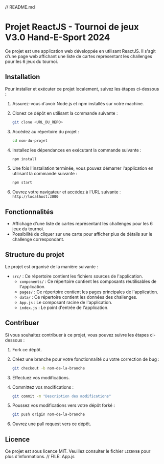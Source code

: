 // README.md

# Projet ReactJS - Tournoi de jeux V3.0 Hand-E-Sport 2024

Ce projet est une application web développée en utilisant ReactJS. Il s'agit d'une page web affichant une liste de cartes représentant les challenges pour les 6 jeux du tournoi.

## Installation

Pour installer et exécuter ce projet localement, suivez les étapes ci-dessous :

1. Assurez-vous d'avoir Node.js et npm installés sur votre machine.

2. Clonez ce dépôt en utilisant la commande suivante :

    ```bash
    git clone <URL_DU_REPO>
    ```

3. Accédez au répertoire du projet :

    ```bash
    cd nom-du-projet
    ```

4. Installez les dépendances en exécutant la commande suivante :

    ```bash
    npm install
    ```

5. Une fois l'installation terminée, vous pouvez démarrer l'application en utilisant la commande suivante :

    ```bash
    npm start
    ```

6. Ouvrez votre navigateur et accédez à l'URL suivante : `http://localhost:3000`

## Fonctionnalités

- Affichage d'une liste de cartes représentant les challenges pour les 6 jeux du tournoi.
- Possibilité de cliquer sur une carte pour afficher plus de détails sur le challenge correspondant.

## Structure du projet

Le projet est organisé de la manière suivante :

- `src/` : Ce répertoire contient les fichiers sources de l'application.
  - `components/` : Ce répertoire contient les composants réutilisables de l'application.
  - `pages/` : Ce répertoire contient les pages principales de l'application.
  - `data/` : Ce répertoire contient les données des challenges.
  - `App.js` : Le composant racine de l'application.
  - `index.js` : Le point d'entrée de l'application.

## Contribuer

Si vous souhaitez contribuer à ce projet, vous pouvez suivre les étapes ci-dessous :

1. Fork ce dépôt.

2. Créez une branche pour votre fonctionnalité ou votre correction de bug :

    ```bash
    git checkout -b nom-de-la-branche
    ```

3. Effectuez vos modifications.

4. Committez vos modifications :

    ```bash
    git commit -m "Description des modifications"
    ```

5. Poussez vos modifications vers votre dépôt forké :

    ```bash
    git push origin nom-de-la-branche
    ```

6. Ouvrez une pull request vers ce dépôt.

## Licence

Ce projet est sous licence MIT. Veuillez consulter le fichier `LICENSE` pour plus d'informations.
// FILE: App.js